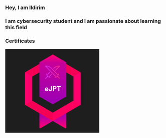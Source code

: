 ### Hey, I am Ildirim


### I am cybersecurity student and I am passionate about learning this field




### Certificates


[![Alt text](images/ejpt3.png)]([https://www.linkedin.com/feed/update/urn:li:activity:7360267732837179392/](https://certs.ine.com/aa5fe6be-6135-458e-813c-e4524123af51#acc.nlpkb1hV))
